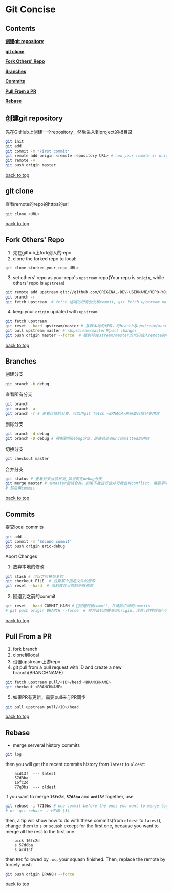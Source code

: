 # **Git Concise**

<a id="top"></a>

## **Contents**

[**创建git repository**](#1)

[**git clone**](#2)

[**Fork Others' Repo**](#3)

[**Branches**](#4)

[**Commits**](#5)

[**Pull From a PR**](#6)

[**Rebase**](#7)


<a id="1"></a>

## **创建git repository**
先在GitHub上创建一个repository，然后进入到project的根目录
```bash
git init
git add .
git commit -m 'First commit'
git remote add origin <remote repository URL> # now your remote is origin/master
git remote -v
git push origin master
```
[back to top](#top)

<a id="2"></a>

## **git clone**
查看remote的repo的https的url
```bash
git clone <URL>
```
[back to top](#top)

<a id="3"></a>

## **Fork Others' Repo**

1. 先在github上fork别人的repo
2. clone the forked repo to local:
```bash
git clone <forked_your_repo_URL>
```
3. set others' repo as your repo's `upstream` repo(Your repo is `origin`, while others' repo is `upstream`)
```bash
git remote add upstream git://github.com/ORIGINAL-DEV-USERNAME/REPO-YOU-FORKED-FROM.git
git branch -r
git fetch upstream  # fetch 远端的所有分支和commit, git fetch upstream master只获取远端的master分支
```
4. keep your `origin` updated with `upstream`.
```bash
git fetch upstream
git reset --hard upstream/master # 放弃本地的修改，将branch与upstream/master的HEAD同步
git pull upstream master # 从upstream/master里pull changes
git push origin master --force  # 强制将upstream/master的代码放入remote的repo
```

[back to top](#top)

<a id="4"></a>

## **Branches**

创建分支
```bash
git branch -b debug
```
查看所有分支
```bash
git branch
git branch -a
git branch -r # 查看远端的分支，可以用git fetch <BRNACH>来获取远端分支内容
```
删除分支
```bash
git branch -d debug
git branch -D debug # 强制删除debug分支，即使其还有uncommitted的内容
```
切换分支
```bash
git checkout master
```
合并分支
```bash
git status # 查看分支当前状况,如当前在debug分支
git merge master # 与master尝试合并，如果不能自行合并可能会有conflict，需要手动solve.合并后两个分支代码同步
# 然后再commit
```

[back to top](#top)

<a id="5"></a>

## **Commits**

提交local commits
```bash
git add .
git commit -m 'Second commit'
git push origin eric-debug
```
Abort Changes
1. 放弃本地的修改
```bash
git stash # 可以之后被恢复的
git checkout FILE  # 放弃某个指定文件的修改
git reset --hard  # 强制放弃当前的所有修改
```
2. 回退到之前的commit
```bash
git reset --hard COMMIT_HASH # 回退到该commit，并清除中间的commits
# git push origin BRANCH --force  # 并将该状态提交到origin。注意:这样将强行将origin的代码替换，谨慎使用
```
[back to top](#top)

<a id="6"></a>

## **Pull From a PR**

1. fork branch
2. clone到local
3. 设置upstream上游repo
4. git pull from a pull request with ID and create a new branch(BRANCHNAME)
```bash
git fetch upstream pull/<ID>/head:<BRANCHNAME>
git checkout <BRANCHNAME>
```
5. 如果PR有更新，需要pull来与PR同步
```bash
git pull upstream pull/<ID>/head
```

[back to top](#top)

<a id="7"></a>

## **Rebase**

+ merge serveral history commits
```bash
git log
```
then you will get the recent commits history from `latest` to `oldest`:
```
    acd13f  --- latest
    57d8ba
    16fc2d
    77q0bs  --- oldest
```
if you want to merge **`16fc2d`**, **`57d8ba`** and **`acd13f`** together, use
```bash
git rebase -i 7710bs # one commit before the ones you want to merge together
# or `git rebase -i HEAD~[3]`
```
then, a tip will show how to do with these commits(from `oldest` to `latest`), change them to `s` or `squash` except for the first one, because you want to merge all the rest to the first one.
```
    pick 16fc2d
    s 57d8ba
    s acd13f
```
then `ESC` followed by `:wq`. your squash finished.
Then, replace the remote by forcely push
```bash
git push origin BRANCH --force
```

[back to top](#top)
